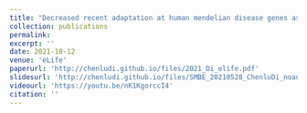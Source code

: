 ```yaml
---
title: "Decreased recent adaptation at human mendelian disease genes as a possible consequence of interference between advantageous and deleterious variants"
collection: publications
permalink: 
excerpt: '' 
date: 2021-10-12
venue: 'eLife'
paperurl: 'http://chenludi.github.io/files/2021_Di_elife.pdf'
slidesurl: 'http://chenludi.github.io/files/SMBE_20210528_ChenluDi_noaudio_0528.pdf'
videourl: 'https://youtu.be/nK1KgorccI4'
citation: ''
---
```


